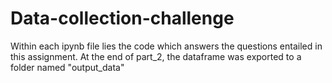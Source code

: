 # Data-collection-challenge

Within each ipynb file lies the code which answers the questions entailed in this assignment.
At the end of part_2, the dataframe was exported to a folder named "output_data"
